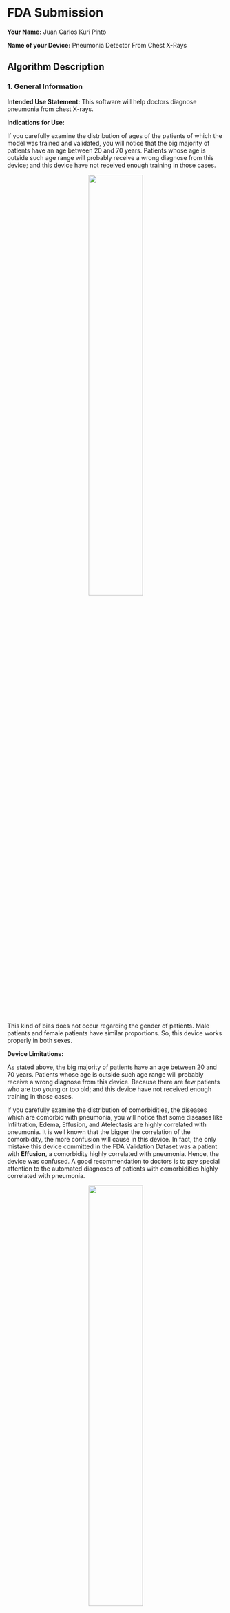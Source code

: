 # FDA  Submission

**Your Name:** 
Juan Carlos Kuri Pinto

**Name of your Device:** 
Pneumonia Detector From Chest X-Rays

## Algorithm Description 

### 1. General Information

**Intended Use Statement:** 
This software will help doctors diagnose pneumonia from chest X-rays.

**Indications for Use:**

If you carefully examine the distribution of ages of the patients of which the model was trained and validated, you will notice that the big majority of patients have an age between 20 and 70 years. Patients whose age is outside such age range will probably receive a wrong diagnose from this device; and this device have not received enough training in those cases.

<p align='center'><img src='EDA_images/age.png' width='50%'/></p>

This kind of bias does not occur regarding the gender of patients. Male patients and female patients have similar proportions. So, this device works properly in both sexes.

**Device Limitations:**

As stated above, the big majority of patients have an age between 20 and 70 years. Patients whose age is outside such age range will probably receive a wrong diagnose from this device. Because there are few patients who are too young or too old; and this device have not received enough training in those cases.

If you carefully examine the distribution of comorbidities, the diseases which are comorbid with pneumonia, you will notice that some diseases like Infiltration, Edema, Effusion, and Atelectasis are highly correlated with pneumonia. It is well known that the bigger the correlation of the comorbidity, the more confusion will cause in this device. In fact, the only mistake this device committed in the FDA Validation Dataset was a patient with **Effusion**, a comorbidity highly correlated with pneumonia. Hence, the device was confused. A good recommendation to doctors is to pay special attention to the automated diagnoses of patients with comorbidities highly correlated with pneumonia.

<p align='center'><img src='EDA_images/comorbidities_pneumonia.png' width='50%'/></p>

This device will also fail with patients with medical implants in the chest area like metal bones, screws, machines, and so on. Because those medical implants will appear very bright in the X-ray, confusing the device.

Moreover, the device only works with chest X-rays with the DICOM format. If you use other file format, the software won't be able to read the file. If you take other type of X-ray, other body part different than the chest, or other type of medical image, the software will produce erroneous results.

**Clinical Impact of Performance:**

How false positives might affect a patient?<br/>
False positives might alarm doctors in vain. They will lose some time confirming that patients really have pneumonia. Doctors will experience fatigue more often and will commit more mistakes, which negatively affects patients. If doctors also believe that a false positive is a positive case of pneumonia, patients will be alarmed in vain. Patients will spend more time and more money doing unnecessary additional exams in order to further investigate their cases. Some patients will even take unnecessary medication.

How false negatives might affect a patient?<br/>
False negatives could cloud doctors' judgement. They could skip a real case of pneumonia, which could be fatal for patients who really have pneumonia.

### 2. Algorithm Design and Function

Basically, the features learned by a VGG16 convnet were transferred from the more general domain of ImageNet images to the specific domain of chest X-ray images. The original VGG16 convnet was trained with photos of many kinds of objects. It has 1000 categories. Whereas the new convnet lacks the last layer and adds 3 new layers. The new convnet was trained to discriminate between chest X-Ray images of patients with and without pneumonia. So, it has 2 categories: Pneumonia and non-pneumonia.

<p align='center'><img src='images/diagram.png' width='50%'/></p>

The function of this device could be summarize in these steps. First, a patient has some kind of breathing difficulty. Then, the patient goes to the hospital. Doctors take a chest X-ray of the patient. Then, the chest X-ray DICOM file is fed into the CNN of this device. This device suggests a diagnosis in 1 second: Pneumonia or non-pneumonia. This computerized diagnosis helps doctors to finally make a **Computer Aided Diagnosis (CAD)**, which is a powerful synergy between doctors and artificial intelligence. This computerized help also seeks to prevent physician burnout. Sometimes doctors are overwhelmed by work.

<p align='center'><img src='images/cad_diagram.png'/></p>

**DICOM Checking Steps:**

Doctors only need to take a chest X-ray. The machine will generate a DICOM file like this:

```
test1.dcm

(0008, 0016) SOP Class UID                       UI: Secondary Capture Image Storage
(0008, 0018) SOP Instance UID                    UI: 1.3.6.1.4.1.11129.5.5.110503645592756492463169821050252582267888
(0008, 0060) Modality                            CS: 'DX'
(0008, 1030) Study Description                   LO: 'No Finding'
(0010, 0020) Patient ID                          LO: '2'
(0010, 0040) Patient's Sex                       CS: 'M'
(0010, 1010) Patient's Age                       AS: '81'
(0018, 0015) Body Part Examined                  CS: 'CHEST'
(0018, 5100) Patient Position                    CS: 'PA'
(0020, 000d) Study Instance UID                  UI: 1.3.6.1.4.1.11129.5.5.112507010803284478207522016832191866964708
(0020, 000e) Series Instance UID                 UI: 1.3.6.1.4.1.11129.5.5.112630850362182468372440828755218293352329
(0028, 0002) Samples per Pixel                   US: 1
(0028, 0004) Photometric Interpretation          CS: 'MONOCHROME2'
(0028, 0010) Rows                                US: 1024
(0028, 0011) Columns                             US: 1024
(0028, 0100) Bits Allocated                      US: 8
(0028, 0101) Bits Stored                         US: 8
(0028, 0102) High Bit                            US: 7
(0028, 0103) Pixel Representation                US: 0
(7fe0, 0010) Pixel Data                          OW: Array of 1048576 elements
```

If the DICOM file that was taken by the X-ray machine has similar data, everything should work correctly. Modality should be 'DX'. Body Part Examined should be 'CHEST'. Patient Position should be either 'PA' or 'AP'. Photometric Interpretation should be MONOCHROME. Brightness levels should be in the range [0,1]. Other color spaces are not supported.

**Preprocessing Steps:**

Basically, the image from the field `Pixel Data` should be resized to match the following dimensions: `IMG_SIZE = (1, 224, 224, 3)`. Where `1` means the batch size of `1` image. `3` means the RGB color space. The image of `Pixel Data` should be transformed from grayscale to the RGB colorspace. And `224, 224` is the input size of the convolutional neural network capable of recognizing the patterns of pneumonia and non-pneumonia.

**CNN Architecture:**

Basically, the CNN architecture is VGG16 with pretrained weights whose last layer was removed and 3 new fully-connected layers were added:

```
    new_model.add(Dense(1024 * 2, activation='relu'))
    new_model.add(Dropout(0.25))
    new_model.add(Dense(1024, activation='relu'))
    new_model.add(Dropout(0.25))
    new_model.add(Dense(1, activation='sigmoid'))
```

Here is a summary of the CNN architecture:

```
Model: "sequential_1"
_________________________________________________________________
Layer (type)                 Output Shape              Param #   
=================================================================
block1_conv1 (Conv2D)        (None, 224, 224, 64)      1792      
_________________________________________________________________
block1_conv2 (Conv2D)        (None, 224, 224, 64)      36928     
_________________________________________________________________
block1_pool (MaxPooling2D)   (None, 112, 112, 64)      0         
_________________________________________________________________
block2_conv1 (Conv2D)        (None, 112, 112, 128)     73856     
_________________________________________________________________
block2_conv2 (Conv2D)        (None, 112, 112, 128)     147584    
_________________________________________________________________
block2_pool (MaxPooling2D)   (None, 56, 56, 128)       0         
_________________________________________________________________
block3_conv1 (Conv2D)        (None, 56, 56, 256)       295168    
_________________________________________________________________
block3_conv2 (Conv2D)        (None, 56, 56, 256)       590080    
_________________________________________________________________
block3_conv3 (Conv2D)        (None, 56, 56, 256)       590080    
_________________________________________________________________
block3_pool (MaxPooling2D)   (None, 28, 28, 256)       0         
_________________________________________________________________
block4_conv1 (Conv2D)        (None, 28, 28, 512)       1180160   
_________________________________________________________________
block4_conv2 (Conv2D)        (None, 28, 28, 512)       2359808   
_________________________________________________________________
block4_conv3 (Conv2D)        (None, 28, 28, 512)       2359808   
_________________________________________________________________
block4_pool (MaxPooling2D)   (None, 14, 14, 512)       0         
_________________________________________________________________
block5_conv1 (Conv2D)        (None, 14, 14, 512)       2359808   
_________________________________________________________________
block5_conv2 (Conv2D)        (None, 14, 14, 512)       2359808   
_________________________________________________________________
block5_conv3 (Conv2D)        (None, 14, 14, 512)       2359808   
_________________________________________________________________
block5_pool (MaxPooling2D)   (None, 7, 7, 512)         0         
_________________________________________________________________
flatten (Flatten)            (None, 25088)             0         
_________________________________________________________________
fc1 (Dense)                  (None, 4096)              102764544 
_________________________________________________________________
fc2 (Dense)                  (None, 4096)              16781312  
_________________________________________________________________
dense_1 (Dense)              (None, 2048)              8390656   
_________________________________________________________________
dropout_1 (Dropout)          (None, 2048)              0         
_________________________________________________________________
dense_2 (Dense)              (None, 1024)              2098176   
_________________________________________________________________
dropout_2 (Dropout)          (None, 1024)              0         
_________________________________________________________________
dense_3 (Dense)              (None, 1)                 1025      
=================================================================
Total params: 144,750,401
Trainable params: 10,489,857
Non-trainable params: 134,260,544
```

### 3. Algorithm Training

**Parameters:**
* Types of augmentation used during training: 
    ```
    rescale = 1. / 255,
    horizontal_flip = True, 
    vertical_flip = False, 
    height_shift_range = 0.1, 
    width_shift_range = 0.1, 
    rotation_range = 20, 
    shear_range = 0.1, 
    zoom_range = 0.1
    ```
* Batch size: 64
* Optimizer learning rate: Adam optimizer and learning rate of 0.0001.
* Layers of pre-existing architecture that were frozen: 134,260,544 Non-trainable params
* Layers of pre-existing architecture that were fine-tuned: 10,489,857 Trainable params
* Layers added to pre-existing architecture:
    ```
        new_model.add(Dense(1024 * 2, activation='relu'))
        new_model.add(Dropout(0.25))
        new_model.add(Dense(1024, activation='relu'))
        new_model.add(Dropout(0.25))
        new_model.add(Dense(1, activation='sigmoid'))
    ```

**Algorithm training performance:**

**Learning curve: Loss versus epochs**

The best model was saved at the third epoch in which `val_loss=0.5457` and `val_binary_accuracy=0.9375` (93.75%)

<p align='center'><img src="images/loss_learn_curve.png" width='50%'/></p>

**Learning curve: Accuracy versus epochs**

The best model was saved at the third epoch in which `val_loss=0.5457` and `val_binary_accuracy=0.9375` (93.75%)

<p align='center'><img src="images/acc_learn_curve.png" width='50%'/></p>

**P-R curve (Precision versus Recall)**<br/>
<p align='center'><img src="images/PR.png" width='50%'/></p>

**AUC curve (Area Under Curve)**<br/>
The closer is the curve to the upper left corner, the better. AUC = 0.82. The closer AUC is to 1, the better.
<p align='center'><img src="images/AUC.png" width='50%'/></p>

**Final Threshold and Explanation:**

The API generated many tentative thresholds for the final activation. If `activation >= threshold`, then the classifier suggests pneumonia. Otherwise, the classifier suggest non-pneumonia. All tentative thresholds produce different values for the F1-score. The optimal threshold is the one that produces the maximal F1-score.

<p align='center'><img src="images/f1-score-plot.png" width='50%'/></p>

```
F1-scores:
[0.19354839 0.13333333 0.13793103 0.14285714 0.14814815 0.15384615
 0.16       0.16666667 0.17391304 0.18181818 0.19047619 0.2
 0.21052632 0.22222222 0.23529412 0.25       0.26666667 0.28571429
 0.30769231 0.33333333 0.36363636 0.4        0.22222222 0.25
 0.28571429        nan        nan        nan 0.        ]

Index is: 21
Optimal threshold: 0.4909
Maximum F1-score: 0.4000
Accuracy: 0.8906
```

### 4. Databases

The database used for training and validation is the file `Data_Entry_2017.csv`. This database is described in the paper:

ChestX-ray8: Hospital-scale Chest X-ray Database and Benchmarks on Weakly-Supervised Classification and Localization of Common Thorax Diseases (by Xiaosong Wang et al)<br/>
https://arxiv.org/abs/1705.02315

Here are some visual examples found in such database. The classifier is somewhat accurate: 93.75% accuracy in the validation dataset. In the graph, `G` means ground truth and `P` means prediction. For example: `1G,1P` means 1 (pneumonia found) in ground truth and 1 pneumonia predicted by the classifier.

<p align='center'><img src="images/x-rays.png" width='50%'/></p>

**Description of Training Dataset and Validation Dataset:** 

Both the training dataset and the validation dataset were randomly sampled from the file `Data_Entry_2017.csv`, with 112,104 patients. This database is described in the paper:

ChestX-ray8: Hospital-scale Chest X-ray Database and Benchmarks on Weakly-Supervised Classification and Localization of Common Thorax Diseases (by Xiaosong Wang et al)<br/>
https://arxiv.org/abs/1705.02315

Given the training dataset and the validation dataset were randomly sampled from this database of chest X-ray samples and there is no bias at all, it's perfectly reasonable to describe both the training dataset and the validation dataset **equally**. And after describing them, some subtle differences will be exposed.

**Gender of patients**

<p align='center'><img src='EDA_images/gender.png' width='50%'/></p>

This dataset is slightly biased toward male patients.

**Age of patients**

<p align='center'><img src='EDA_images/age.png' width='50%'/></p>

Patients in their 50s are the most common type of patient in this dataset.

**Distribution of Diseases**

<p align='center'><img src='EDA_images/diseases.png' width='50%'/></p>

No Finding (53.84%) is the most common finding, followed by Infiltration (17.74%) and Effusion (11.87%).
The most uncommon finding is Hernia (0.20%), followed by Pneumonia (1.28%), the disease we want to detect.

**Distribution of diseases that are comorbid with pneumonia**

<p align='center'><img src='EDA_images/comorbidities_pneumonia.png' width='50%'/></p>

The most common comorbidities that accompany pneumonia are Infiltration (42.27%) and Edema (23.75%).
Given the high correlation of these diseases with Pneumonia, the datasets should be balanced regarding these correlations. Random sampling helps to alleviate this kind of biases.

**Pneumonia cases versus non-pneumonia cases**

<p align='center'><img src='EDA_images/pneumonia_cases.png' width='50%'/></p>

Pneumonia cases are really rare, creating an unbalanced dataset.
Sampling should be done in a special way in order to overcome this unbalance.

**Number of diseases per patient**

<p align='center'><img src='EDA_images/number_diseases.png' width='50%'/></p>

Patients with no diseases are very common (53.84%) in this dataset.
Patients with 1 disease are almost 30% of the dataset.
Patients with 2 diseases are slightly above 10% of the dataset.
Patients with 3 diseases or more are rare.

**Number of follow-ups of patients**

<p align='center'><img src='EDA_images/follow-ups.png' width='50%'/></p>

In this dataset, most patients have few follow-ups.

Now, some subtle differences between both datasets will be exposed.

**Description of Training Dataset:**

The whole dataset in the file `Data_Entry_2017.csv` has 112,104 patients. It has 1,431 pneumonia cases (1.28%) and 110,689 non-pneumonia cases (98.72%).

Due to the very imbalance nature of the whole dataset, the training dataset was rebalanced with a proportion of 1:1:

```
1144 (pneumonia train) + 1144 (non_pneumonia train) = 2288 (all train)
```

From a total of 1,431 pneumonia cases, 1,144 pneumonia cases (80% of the pneumonia cases) were randomly sampled (without repetition) and put in the training dataset.<br/>
From a total of 110,689 non-pneumonia cases, 1,144 non-pneumonia cases were randomly sampled (without repetition) and put in the training dataset.

The training dataset has many augmentations:

```
rescale = 1. / 255,
horizontal_flip = True, 
vertical_flip = False, 
height_shift_range = 0.1, 
width_shift_range = 0.1, 
rotation_range = 20, 
shear_range = 0.1, 
zoom_range = 0.1
```

**Description of Validation Dataset:**

Due to the very imbalance nature of the whole dataset, 1,431 pneumonia cases (1.28%) and 110,689 non-pneumonia cases (98.72%), the validation dataset was rebalanced with a proportion of 1:10:

```
287 (pneumonia val) + 2870 (non_pneumonia val) = 3157 (all val)
```

From a total of 1,431 pneumonia cases, 287 pneumonia cases (20% of the pneumonia cases) were randomly sampled (without repetition) and put in the validation dataset.<br/>
From a total of 110,689 non-pneumonia cases, 2870 non-pneumonia cases were randomly sampled (without repetition) and put in the validation dataset.

The validation dataset has no augmentations, except the normalization:

```
rescale = 1. / 255
```

### 5. Ground Truth

The **gold standard** for detecting pneumonia in chest X-ray images is to send a biopsy to the laboratory. This method is super accurate to consider it ground truth. But it is more expensive and slower.

The **silver standard** for detecting pneumonia in chest x-ray images is to make some experts vote with their diagnoses. Each expert has different weight depending on his/her experience. Another method is to extract diagnoses from text sources via NLP algorithms. These methods are less accurate, cheaper, and faster.

Ideally, ground truth should be created using the gold standard. However, the silver standard is often used due to the limited availability of resources.

For more information about how the dataset with ground truth was created, please read the following paper:<br/>
ChestX-ray8: Hospital-scale Chest X-ray Database and Benchmarks on Weakly-Supervised Classification and Localization of Common Thorax Diseases (by Xiaosong Wang et al)<br/>
https://arxiv.org/abs/1705.02315

If you read that paper, you will notice that both the gold standard (biopsy to laboratory) and the silver standard (diagnoses of experts and NLP text-mining) were applied to label the dataset used to train and to validate this model.

### 6. FDA Validation Plan

**Patient Population Description for FDA Validation Dataset:**

The FDA Validation Dataset has 3 patients.<br/>
Their ages are 58, 61, and 81 years.<br/>
The 3 patients are male. There is no female patient.<br/>
From all 6 exams:
- 5 exams are DX and 1 exam is CT;
- 4 exams show no finding; 1 exam show cardiomegaly; and 1 exam show effusion;
- 5 exams took an image of the chest and 1 exam took an image of the ribcage;
- 3 exams has the PA position; 2 exams has the AP position; and 1 exam has XX position.

**Ground Truth Acquisition Methodology:**

The **gold standard** for detecting pneumonia in chest X-ray images is to send a biopsy to the laboratory. This method is super accurate to consider it ground truth. But it is more expensive and slower.

The **silver standard** for detecting pneumonia in chest x-ray images is to make some experts vote with their diagnoses. Each expert has different weight depending on his/her experience. Another method is to extract diagnoses from text sources via NLP algorithms. These methods are less accurate, cheaper, and faster.

Ideally, ground truth should be created using the gold standard. However, the silver standard is often used due to the limited availability of resources.

The test dataset (FDA Validation Dataset) most probably uses the gold standard (biopsy to laboratory) to create ground truth labels. And perhaps in some cases, it probably uses the silver standard (diagnoses of experts with many years of experience). At this level, the most probable method is a mixture of both gold standard and silver standard, which gives even more confidence to the ground-truth labels.

**Algorithm Performance Standard:**

In summary, the model was trained and it produced the best performance at the third epoch in which `val_loss=0.5457` and `val_binary_accuracy=0.9375 (93.75%)`. The best model was saved in the third epoch. 

Neural networks are continuous interpolators. In other words, their outputs are not binary: 0 and 1. Their outputs are rather a number between the range [0,1]. The metric `val_binary_accuracy` has a threshold of 0.5. When the neural network activation is greater than 0.5, the model diagnoses pneumonia. Otherwise, the model diagnoses non-pneumonia.

However, the value 0.5 is not the best threshold possible. Many thresholds were examined and the best threshold `0.4909` produced an F1-score of `0.40` and an accuracy of `0.8906 (89.06%)`.

If you read this ground-breaking paper "CheXNet: Radiologist-Level Pneumonia Detection on Chest X-Rays with Deep Learning" (by Andrew Ng et al) <https://arxiv.org/pdf/1711.05225.pdf>, you will notice that the average F1-score of radiologists is `0.387`, which is below the F1-score of `0.40` of this model. This means the performance of this device is reasonably good to be accepted by the FDA as a CAD system (Computer Aided Diagnosis).

<p align='center'><img src='images/paper_f1-scores.png' width='50%'/></p>

Moreover, the average time this device takes to diagnose pneumonia is just `1.01` seconds, in a normal computer without GPUs, which is many orders of magnitude faster than the average time human radiologists take, i.e. many minutes per radiography.

```
test1.dcm, Study description: No Finding, ground_truth=False, prediction=False (CORRECT), time=1.12 seconds
test2.dcm, Study description: Cardiomegaly, ground_truth=False, prediction=False (CORRECT), time=0.96 seconds
test3.dcm, Study description: Effusion, ground_truth=False, prediction=True (WRONG), time=0.95 seconds
test4.dcm, This DICOM file is INVALID: Body Part Examined = RIBCAGE, PatientPosition = PA, Modality = DX
test5.dcm, This DICOM file is INVALID: Body Part Examined = CHEST, PatientPosition = PA, Modality = CT
test6.dcm, This DICOM file is INVALID: Body Part Examined = CHEST, PatientPosition = XX, Modality = DX
ACCURACY=66.67% (2/3)
Average time: 1.01 seconds
```

The accuracy is decent: `66.67%`. The only mistake this device committed in the FDA Validation Dataset was a patient with Effusion, a comorbidity highly correlated with pneumonia. It is well known that the bigger the correlation of the comorbidity, the more confusion will cause in this device. Hence, a good recommendation to doctors is to pay special attention to the automated diagnoses of patients with comorbidities highly correlated with pneumonia.
